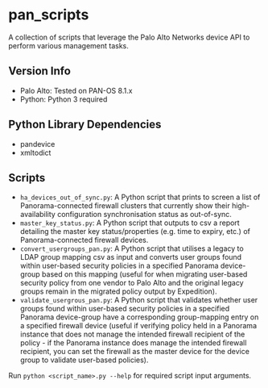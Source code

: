# pan_scripts

A collection of scripts that leverage the Palo Alto Networks device API to perform various management tasks.

## Version Info

- Palo Alto: Tested on PAN-OS 8.1.x
- Python: Python 3 required

## Python Library Dependencies

- pandevice
- xmltodict

## Scripts

- `ha_devices_out_of_sync.py`: A Python script that prints to screen a list of Panorama-connected firewall clusters that currently show their high-availability configuration synchronisation status as out-of-sync.
- `master_key_status.py`: A Python script that outputs to csv a report detailing the master key status/properties (e.g. time to expiry, etc.) of Panorama-connected firewall devices.
- `convert_usergroups_pan.py`: A Python script that utilises a legacy to LDAP group mapping csv as input and converts user groups found within user-based security policies in a specified Panorama device-group based on this mapping (useful for when migrating user-based security policy from one vendor to Palo Alto and the original legacy groups remain in the migrated policy output by Expedition).
- `validate_usergrous_pan.py`: A Python script that validates whether user groups found within user-based security policies in a specified Panorama device-group have a corresponding group-mapping entry on a specified firewall device (useful if verifying policy held in a Panorama instance that does not manage the intended firewall recipient of the policy - if the Panorama instance does manage the intended firewall recipient, you can set the firewall as the master device for the device group to validate user-based policies).

Run `python <script_name>.py --help` for required script input arguments.
